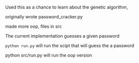 Used this as a chance to learn about the genetic algorithm,

originally wrote password_cracker.py

made more oop, files in src

The current implementation guesses a given password

`python run.py` will run the scipt that will guess the a password

python src/run.py will run the oop version
